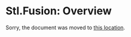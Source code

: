 # Stl.Fusion: Overview

Sorry, the document was moved to
[this location](https://github.com/servicetitan/Stl.Fusion/blob/master/docs/Overview.md).

